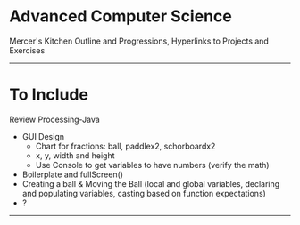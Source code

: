 # Advanced Computer Science
Mercer's Kitchen Outline and Progressions, Hyperlinks to Projects and Exercises


---

# To Include

Review Processing-Java
- GUI Design
  - Chart for fractions:  ball, paddlex2, schorboardx2
  - x, y, width and height
  - Use Console to get variables to have numbers (verify the math)
- Boilerplate and fullScreen()
- Creating a ball & Moving the Ball (local and global variables, declaring and populating variables, casting based on function expectations)
- ?

---
